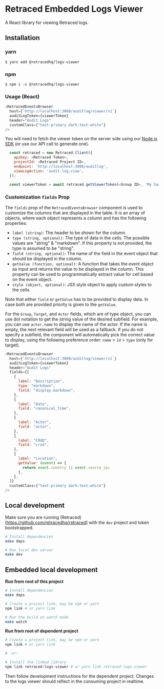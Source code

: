 # Retraced Embedded Logs Viewer

A React library for viewing Retraced logs.

## Installation

### yarn

```shell
$ yarn add @retracedhq/logs-viewer
```

### npm

```shell
$ npm i -s @retracedhq/logs-viewer
```

### Usage (React)

```javascript
<RetracedEventsBrowser
  host={`http://localhost:3000/auditlog/viewer/v1`}
  auditLogToken={viewerToken}
  header="Audit Logs"
  customClass={"text-primary dark:text-white"}
/>
```

You will need to fetch the viewer token on the server side using our [Node.js SDK](https://github.com/retracedhq/retraced-js) (or use our API call to generate one).

```javascript
  const retraced = new Retraced.Client({
    apiKey: <Retraced Token>,
    projectId: <Retraced Project ID>,
    endpoint: 'http://localhost:3000/auditlog',
    viewLogAction: 'audit.log.view',
  });

  const viewerToken = await retraced.getViewerToken(<Group ID>, 'My SaaS app', false);
```

### Customization `fields` Prop

The `fields` prop of the `RetracedEventsBrowser` component is used to customize the columns that are displayed in the table. It is an array of objects, where each object represents a column and has the following properties:

- `label (string)`: The header to be shown for the column.
- `type (string, optional)`: The type of data in the cells. The possible values are "string" & "markdown". If this property is not provided, the type is assumed to be "string".
- `field (string, optional)`: The name of the field in the event object that should be displayed in the column.
- `getValue (function, optional)`: A function that takes the event object as input and returns the value to be displayed in the column. This property can be used to programmatically extract value for cell based on the event object.
- `style (object, optional)`: JSX style object to apply custom styles to the cells.

Note that either `field` or `getValue` has to be provided to display data. In case both are provided priority is given to the `getValue`.

For the `Group`, `Target`, and `Actor` fields, which are of type object, you can use dot notation to get the string value of the desired subfield. For example, you can use `actor.name` to display the name of the actor. If the name is empty, the next relevant field will be used as a fallback. If you do not specify a subfield, the component will automatically pick the correct value to display, using the following preference order: `name` > `id` > `type` (only for target).

```javascript
<RetracedEventsBrowser
  host={`http://localhost:3000/auditlog/viewer/v1`}
  auditLogToken={viewerToken}
  header="Audit Logs"
  fields={[
    {
      label: "Description",
      type: "markdown",
      field: "display.markdown",
    },
    {
      label: "Date",
      field: "canonical_time",
    },
    {
      label: "Actor",
      field: "actor",
    },
    {
      label: "CRUD",
      field: "crud",
    },
    {
      label: "Location",
      getValue: (event) => {
        return event.country || event.source_ip;
      },
    },
  ]}
  customClass={"text-primary dark:text-white"}
/>
```

## Local development

Make sure you are running (Retraced)[https://github.com/retracedhq/retraced] with the `dev` project and token bootstrapped.

```sh
# Install dependencies
make deps

# Run local dev server
make dev
```

## Embedded local development

**Run from root of this project**

```sh
# Install dependencies
make deps

# Create a project link, may be npm or yarn
npm link # or yarn link

# Run the build on watch mode
make watch
```

**Run from root of dependent project**

```sh
# Create a project link, may be npm or yarn
npm link # or yarn link

# -or-

# Install the linked library
npm link retraced-logs-viewer # or yarn link retraced-logs-viewer
```

Then follow development instructions for the dependent project. Changes to the logs viewer should reflect in the consuming project in realtime.
